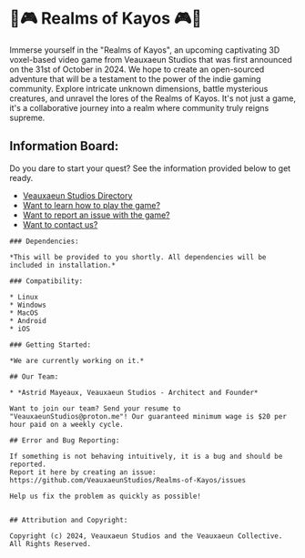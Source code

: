 # 🌌🎮 Realms of Kayos 🎮🌌
Immerse yourself in the "Realms of Kayos", an upcoming captivating 3D voxel-based video game from Veauxaeun Studios that was first announced on the 31st of October in 2024. We hope to create an open-sourced adventure that will be a testament to the power of the indie gaming community. Explore intricate unknown dimensions, battle mysterious creatures, and unravel the lores of the Realms of Kayos. It's not just a game, it's a collaborative journey into a realm where community truly reigns supreme.

## Information Board:

Do you dare to start your quest? See the information provided below to get ready.

* [Veauxaeun Studios Directory](https://shor.by/VeauxaeunStudios)
* [Want to learn how to play  the game?](https://github.com/VeauxaeunStudios/Realms-of-Kayos/wiki)
* [Want to report an issue with the game?](https://github.com/VeauxaeunStudios/Realms-of-Kayos/issues)
* [Want to contact us?](https://github.com/datamade/chi-councilmatic)

```
### Dependencies:

*This will be provided to you shortly. All dependencies will be included in installation.*

### Compatibility:

* Linux
* Windows
* MacOS
* Android
* iOS

### Getting Started:

*We are currently working on it.*

## Our Team:

* *Astrid Mayeaux, Veauxaeun Studios - Architect and Founder*

Want to join our team? Send your resume to "VeauxaeunStudios@proton.me"! Our guaranteed minimum wage is $20 per hour paid on a weekly cycle.

## Error and Bug Reporting:

If something is not behaving intuitively, it is a bug and should be reported.
Report it here by creating an issue: https://github.com/VeauxaeunStudios/Realms-of-Kayos/issues

Help us fix the problem as quickly as possible!


## Attribution and Copyright:

Copyright (c) 2024, Veauxaeun Studios and the Veauxaeun Collective. All Rights Reserved.
```
